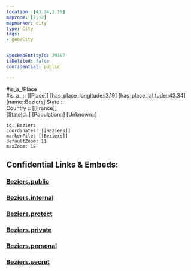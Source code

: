 ```yaml
---
location: [43.34,3.19] 
mapzoom: [7,12] 
mapmarker: city 
type: City
tags:
- geo/City


SpocWebEntityId: 29167
isDeleted: false
confidential: public

---
```

#is_a_/Place  
#is_a_ :: [[Place]] 
[has_place_longitude::3.19] 
[has_place_latitude::43.34] 
[name::Beziers] 
State ::  
Country :: [[France]]  
[StateId::] 
[Population::] 
[Unknown::] 


```leaflet
id: Beziers
coordinates: [[Beziers]] 
markerFile: [[Beziers]] 
defaultZoom: 11 
maxZoom: 18
```


## Confidential Links & Embeds: 

### [Beziers.public](/_public/\Earth\Continent\Europe\Europe~West\France\regions~France\Occitanie\departments~Occitanie\Hérault\communes~Hérault\Béziers\cities~BéziersBeziers.public.md) 

### [Beziers.internal](/_internal/\Earth\Continent\Europe\Europe~West\France\regions~France\Occitanie\departments~Occitanie\Hérault\communes~Hérault\Béziers\cities~BéziersBeziers.internal.md) 

### [Beziers.protect](/_protect/\Earth\Continent\Europe\Europe~West\France\regions~France\Occitanie\departments~Occitanie\Hérault\communes~Hérault\Béziers\cities~BéziersBeziers.protect.md) 

### [Beziers.private](/_private/\Earth\Continent\Europe\Europe~West\France\regions~France\Occitanie\departments~Occitanie\Hérault\communes~Hérault\Béziers\cities~BéziersBeziers.private.md) 

### [Beziers.personal](/_personal/\Earth\Continent\Europe\Europe~West\France\regions~France\Occitanie\departments~Occitanie\Hérault\communes~Hérault\Béziers\cities~BéziersBeziers.personal.md) 

### [Beziers.secret](/_secret/\Earth\Continent\Europe\Europe~West\France\regions~France\Occitanie\departments~Occitanie\Hérault\communes~Hérault\Béziers\cities~BéziersBeziers.secret.md)

